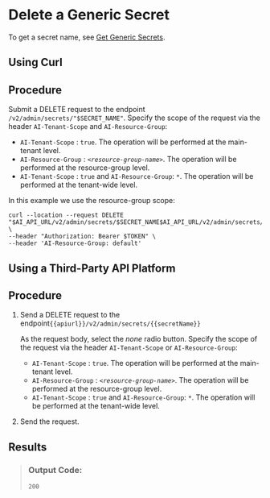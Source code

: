 <!-- loiod5d5187da4d2483baa6a203f1bcbe33a -->

# Delete a Generic Secret

To get a secret name, see [Get Generic Secrets](get-generic-secrets-05a3713.md).

<a name="task_i3h_n13_tcc"/>

<!-- task\_i3h\_n13\_tcc -->

## Using Curl



<a name="task_i3h_n13_tcc__steps_azz_3kf_zcc"/>

## Procedure

Submit a DELETE request to the endpoint `/v2/admin/secrets/"$SECRET_NAME"`. Specify the scope of the request via the header `AI-Tenant-Scope` and `AI-Resource-Group`:

-   `AI-Tenant-Scope` : `true`. The operation will be performed at the main-tenant level.
-   `AI-Resource-Group` : <code><i class="varname">&lt;resource-group-name&gt;</i></code>. The operation will be performed at the resource-group level.
-   `AI-Tenant-Scope` : `true` and `AI-Resource-Group`: `*`. The operation will be performed at the tenant-wide level.

In this example we use the resource-group scope:

```
curl --location --request DELETE "$AI_API_URL/v2/admin/secrets/$SECRET_NAME$AI_API_URL/v2/admin/secrets/$SECRET_NAME" \
--header "Authorization: Bearer $TOKEN" \
--header 'AI-Resource-Group: default' 

```

<a name="task_cxf_n13_tcc"/>

<!-- task\_cxf\_n13\_tcc -->

## Using a Third-Party API Platform



<a name="task_cxf_n13_tcc__steps_mvt_hkf_zcc"/>

## Procedure

1.  Send a DELETE request to the endpoint`{{apiurl}}/v2/admin/secrets/{{secretName}}`

    As the request body, select the *none* radio button. Specify the scope of the request via the header `AI-Tenant-Scope` or `AI-Resource-Group`:

    -   `AI-Tenant-Scope` : `true`. The operation will be performed at the main-tenant level.
    -   `AI-Resource-Group` : <code><i class="varname">&lt;resource-group-name&gt;</i></code>. The operation will be performed at the resource-group level.
    -   `AI-Tenant-Scope` : `true` and `AI-Resource-Group`: `*`. The operation will be performed at the tenant-wide level.

2.  Send the request.




<a name="task_cxf_n13_tcc__result_gf3_ggf_cyb"/>

## Results

> ### Output Code:  
> ```
> 200
> ```

